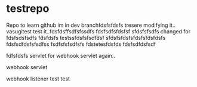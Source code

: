 # testrepo
Repo to learn github
im in dev branchfdsfsfdsfs
tresere
modifying it.. vasugitest
test it..fdsfdsffsdfsfssdfs
fdsfsdfsfdsfsf
sfdsfsfsdfs
changed for fdsfsdsfsdfs fdsfdsfs
testssfdsfsfsdfdsf
sfdsfsfdsfsfdsfsfdsfdsfs
fdsfsdfdsfsfsdfss
fsdfsfsfsdfsfs
fdstetesfdsfds
fdsfsdfdsfsdf

fdfsfdsfs
servlet for webhook
servlet again..

webhook servlet

webhook listener
test
test

